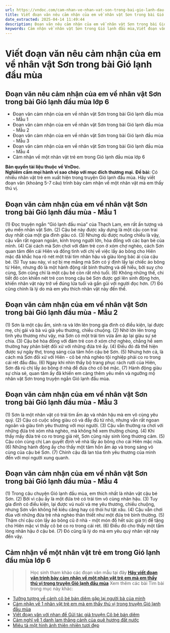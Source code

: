 ```yaml
---
url: https://vndoc.com/cam-nhan-ve-nhan-vat-son-trong-bai-gio-lanh-dau-mua-279309
title: Viết đoạn văn nêu cảm nhận của em về nhân vật Sơn trong bài Gió lạnh đầu mùa - VnDoc.com
date_extracted: 2025-04-14 11:49:44
description: Đoạn văn nêu cảm nhận của em về nhân vật Sơn trong bài Gió lạnh đầu mùa được biên soạn nhằm giúp các em HS đạt kết quả tốt trong quá trình làm bài tập và học tập môn Ngữ văn lớp 6.
keywords: Cảm nhận về nhân vật Sơn trong Gió lạnh đầu mùa,Viết đoạn văn nêu cảm nhận của em về nhân vật Sơn trong bài Gió lạnh đầu mùa,Cảm nhận về một nhân vật trẻ em trong Gió lạnh đầu mùa,đoạn văn Cảm nhận về nhân vật Sơn trong Gió lạnh đầu mùa,Cảm nhận về một nhân vật trẻ em trong Gió lạnh đầu mùa sơn,Cảm nhận về nhân vật Sơn trong truyện Gió lạnh đầu mùa,Cảm nhận về một nhân vật trẻ em trong truyện Gió lạnh đầu mùa,Cảm nhận về một nhân vật trẻ em trong Gió lạnh đầu mùa lớp 6
---
```


# Viết đoạn văn nêu cảm nhận của em về nhân vật Sơn trong bài Gió lạnh đầu mùa
## **Đoạn văn nêu cảm nhận của em về nhân vật Sơn trong bài Gió lạnh đầu mùa lớp 6**
  * Đoạn văn cảm nhận của em về nhân vật Sơn trong bài Gió lạnh đầu mùa - Mẫu 1
  * Đoạn văn cảm nhận của em về nhân vật Sơn trong bài Gió lạnh đầu mùa - Mẫu 2
  * Đoạn văn cảm nhận của em về nhân vật Sơn trong bài Gió lạnh đầu mùa - Mẫu 3
  * Đoạn văn cảm nhận của em về nhân vật Sơn trong bài Gió lạnh đầu mùa - Mẫu 4
  * Cảm nhận về một nhân vật trẻ em trong Gió lạnh đầu mùa lớp 6

**Bản quyền tài liệu thuộc về VnDoc.  
Nghiêm cấm mọi hành vi sao chép với mục đích thương mại.**
**Đề bài:** Có nhiều nhân vật trẻ em xuất hiện trong truyện Gió lạnh đầu mùa. Hãy viết đoạn văn \(khoảng 5-7 câu\) trình bày cảm nhận về một nhân vật mà em thấy thú vị.
## **Đoạn văn cảm nhận của em về nhân vật Sơn trong bài Gió lạnh đầu mùa - Mẫu 1**
\(1\) Đọc truyện ngắn “Gió lạnh đầu mùa” của Thạch Lam, em rất ấn tượng và yêu mến nhân vật Sơn. \(2\) Cậu bé này được xây dựng là một cậu con trai duy nhất của một gia đình giàu có. \(3\) Nhưng dù được nuông chiều là vậy, cậu vẫn rất ngoan ngoãn, kính trọng người lớn, hòa đồng với các bạn bè của mình. \(4\) Cái cách mà Sơn chơi với đám trẻ con ở xóm chợ nghèo, cách Sơn quan tâm đến cái Hiên và đồng tình với chị về việc lấy áo bông cho Hiên mặc đã khắc họa rõ nét một trái tim nhân hậu và giàu lòng bác ái của cậu bé. \(5\) Tuy sau này, vì sợ bị mẹ mắng mà Sơn có ý định lấy lại chiếc áo bông từ Hiên, nhưng đó là một hành động rất bình thường và dễ hiểu, bởi suy cho cùng, Sơn cũng chỉ là một cậu bé còn rất nhỏ tuổi. \(6\) Không những thế, chi tiết đó còn khiến nét trẻ con trong cậu bé Sơn được gợi lên sinh động hơn, khiến nhân vật này trở về đúng lứa tuổi và gần gũi với người đọc hơn. \(7\) Đó cũng chính là lý do mà em yêu thích nhân vật này đến thế.
## **Đoạn văn cảm nhận của em về nhân vật Sơn trong bài Gió lạnh đầu mùa - Mẫu 2**
\(1\) Sơn là một cậu ấm, sinh ra và lớn lên trong gia đình có điều kiện, lại được mẹ, chị gái và bà vú già yêu thương, chiều chuộng. \(2\) Nhờ lớn lên trong tình yêu thương như vậy, mà Sơn có một trái tim vừa ấm áp lại giàu sự sẻ chia. \(3\) Cậu bé hòa đồng với đám trẻ con ở xóm chợ nghèo, chẳng hề xem thường hay phân biệt đối xử với những đứa trẻ ấy. \(4\) Điều đó đã thể hiện được sự ngây thơ, trong sáng của tâm hồn cậu bé Sơn. \(5\) Nhưng hơn cả, là cách mà Sơn đối xử với Hiên - cô bé nhà nghèo tội nghiệp phải co ro trong cái rét đầu đâu. \(6\) Ngay khi nhìn thấy bộ trang phục rách rưới của Hiên, Sơn đã rủ chị lấy áo bông ở nhà để đưa cho cô bé mặc. \(7\) Hành động giàu sự chia sẻ, quan tâm ấy đã khiến em càng thêm yêu mến và ngưỡng mộ nhân vật Sơn trong truyện ngắn Gió lạnh đầu mùa.
## **Đoạn văn cảm nhận của em về nhân vật Sơn trong bài Gió lạnh đầu mùa - Mẫu 3**
\(1\) Sơn là một nhân vật có trái tim ấm áp và nhân hậu mà em vô cùng yêu quý. \(2\) Cậu có cuộc sống giàu có và đầy đủ từ nhỏ, nhưng vẫn rất ngoan ngoãn và giàu tình yêu thương với mọi người. \(3\) Cậu vẫn thường ra chơi với những đứa trẻ xóm nhà nghèo, mà không hề xem thường chúng. \(4\) Khi thấy mấy đứa trẻ co ro trong giá rét, Sơn cũng nảy sinh lòng thương cảm. \(5\) Cậu còn cùng chị Lan quyết định về nhà lấy áo bông cho cái Hiên mặc nữa. \(6\) Những hành động ấy cho thấy một tâm hồn ấm áp và trong sáng vô cùng của cậu bé Sơn. \(7\) Chính cậu đã lan tỏa tình yêu thương của mình đến với mọi người xung quanh.
## **Đoạn văn cảm nhận của em về nhân vật Sơn trong bài Gió lạnh đầu mùa - Mẫu 4**
\(1\) Trong câu chuyện Gió lạnh đầu mùa, em thích nhất là nhân vật cậu bé Sơn. \(2\) Bởi vì cậu ấy là một đứa trẻ có trái tim vô cùng nhân hậu. \(3\) Tuy gia đình có điều kiện, lại được vú nuôi và mẹ yêu thương, chiều chuộng, nhưng Sơn vẫn không hề kiêu căng hay có thói hư tật xấu. \(4\) Cậu vẫn chơi đùa với những đứa trẻ nhà nghèo thân thiết như một đứa trẻ bình thường. \(5\) Thậm chí cậu còn lấy áo bông cũ ở nhà - một món đồ hết sức giá trị để tặng cho Hiên mặc vì thấy cô bé co ro trong cái rét. \(6\) Điều đó cho thấy một tấm lòng nhân hậu ở cậu bé. \(7\) Đó cũng là lý do mà em yêu quý nhân vật này đến vậy.
## **Cảm nhận về một nhân vật trẻ em trong Gió lạnh đầu mùa lớp 6**
>> Học sinh tham khảo các đoạn văn mẫu tại đây **[Hãy viết đoạn văn trình bày cảm nhận về một nhân vật trẻ em mà em thấy thú vị trong truyện Gió lạnh đầu mùa](<https://vndoc.com/hay-viet-doan-van-trinh-bay-cam-nhan-ve-mot-nhan-vat-tre-em-ma-em-thay-thu-vi-trong-truyen-gio-lanh-dau-mua-245975>)**
Xem thêm các bài Tìm bài trong mục này khác:
  * [Tưởng tượng về cảnh cô bé bán diêm gặp lại người bà của mình](</tuong-tuong-va-viet-doan-van-ve-canh-co-be-ban-diem-gap-lai-nguoi-ba-cua-minh-245958>)
  * [Cảm nhận về 1 nhân vật trẻ em mà em thấy thú vị trong truyện Gió lạnh đầu mùa](</hay-viet-doan-van-trinh-bay-cam-nhan-ve-mot-nhan-vat-tre-em-ma-em-thay-thu-vi-trong-truyen-gio-lanh-dau-mua-245975>)
  * [Viết đoạn văn với nhan đề Gửi tác giả truyện Cô bé bán diêm](</viet-doan-van-voi-nhan-de-gui-tac-gia-truyen-co-be-ban-diem-245883>)
  * [Cảm nghĩ về 1 danh lam thắng cảnh của quê hương đất nước](</cam-nghi-cua-em-ve-mot-danh-lam-thang-canh-cua-que-huong-dat-nuoc-248073>)
  * [Miêu tả một hình ảnh thiên nhiên tươi đẹp](</doan-van-mieu-ta-mot-hinh-anh-thien-nhien-tuoi-dep-246000>)

